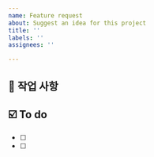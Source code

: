 ```yaml
---
name: Feature request
about: Suggest an idea for this project
title: ''
labels: ''
assignees: ''

---
```


## 📑 작업 사항 
<!-- 작업 내용을 작성해주세요. -->


## ☑️ To do
<!-- 작업을 위해 해야할 목록을 작성해주세요. -->
- [ ] 
- [ ]
